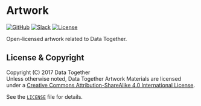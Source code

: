 # Artwork

[![GitHub](https://img.shields.io/badge/project-Data_Together-487b57.svg?style=flat-square)](http://github.com/datatogether)
[![Slack](https://img.shields.io/badge/slack-Archivers-b44e88.svg?style=flat-square)](https://archivers-slack.herokuapp.com/)
[![License](https://img.shields.io/github/license/datatogether/artwork.svg?style=flat-square)](./LICENSE)

Open-licensed artwork related to Data Together.

## License & Copyright

Copyright (C) 2017 Data Together  
Unless otherwise noted, <span xmlns:dct="http://purl.org/dc/terms/" property="dct:title">Data Together Artwork Materials</span> are licensed under a <a rel="license" href="http://creativecommons.org/licenses/by-sa/4.0/">Creative Commons Attribution-ShareAlike 4.0 International License</a>.

See the [`LICENSE`](/LICENSE) file for details.
